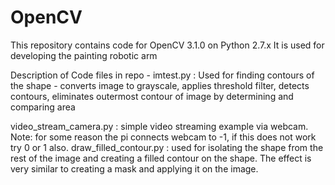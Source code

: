 # OpenCV
This repository contains code for OpenCV 3.1.0 on Python 2.7.x
It is used for developing the painting robotic arm

Description of Code files in repo - 
  imtest.py : Used for finding contours of the shape - converts image to grayscale, applies threshold filter, detects contours, 
  eliminates outermost contour of image by determining and comparing area
  
  video_stream_camera.py : simple video streaming example via webcam.
Note: for some reason the pi connects webcam to -1, if this does not work try 0 or 1 also.
  draw_filled_contour.py : used for isolating the shape from the rest of the image and creating a filled contour on the shape. The effect is very similar to creating a mask and applying it on the image.
  
